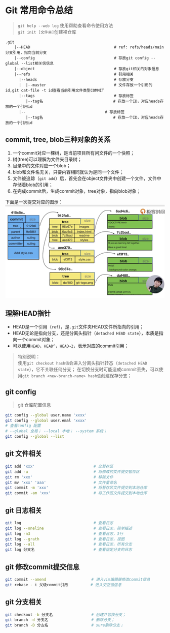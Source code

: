 # Git 常用命令总结
> `git help --web log` 使用帮助查看命令使用方法  
> `git init [文件夹]`创建裸仓库
```
.git
    |--HEAD                                     # ref: refs/heads/main 分支引用，指向当前分支
    |--config                                   # 存放git config --global --list相关信信息
    |--object                                   # 存放git相关的对象信息
    |--refs                                     # 引用相关
      |--heads                                  # 存放分支
      |  |--master                              # 文件存放一个引用的id,git cat-file -t id查看当前引用文件类型COMMIT
      |--tags                                   # 存放标签
         |--tag名                               # 存放一个ID，对应heads存放的一个引用id 
      |--                                   # 存放标签
         |--tag名                               # 存放一个ID，对应heads存放的一个引用id 
```
## commit, tree, blob三种对象的关系
1. 一个commit对应一棵树，是当前项目所有问文件的一个快照；  
2. 树(tree)可以理解为文件夹目录树；  
3. 目录中的文件对应一个blob；  
4. blob和文件名无关，只要内容相同就认为是同一个文件； 
5. 文件被追踪（`git add`）后，首先会在object文件夹中创建一个文件，文件中存储着blob的引用；  
6. 在完成commit后，生成commit对象，tree对象，指向blob对象；

下面是一次提交对应的图示：    
![git对象图](./assets/git-object.png)

## 理解HEAD指针
+ HEAD是一个引用（`ref`），是`.git`文件夹HEAD文件所指向的引用；
+ HEAD无论是指向分支，还是分离头指针（`detached HEAD state`），本质是指向一个commit对象；
+ 可以使用`HEAD`，`HEAD^`，`HEAD~2`，表示对应的commit引用；
> 特别说明：  
> 使用`git checkout hash值`会进入分离头指针转态（`detached HEAD state`），它不关联任何分支； 
> 在切换分支时可能造成commit丢失，可以使用`git branch <new-branch-name> hash值`创建保存分支；
## git config

> git 仓库配置信息

```bash
git config --global user.name 'xxxx'
git config --global user.emal 'xxxx'
# 查看config 配置
# --global 全局； --local 本地； --system 系统；
git config --global --list
```

## git 文件相关

```bash
git add 'xxx'                          # 交暂存区
git add -u                             # 将修改的文件提交暂存区
git rm 'xxx'                           # 移除文件
git mv 'xxx' 'aaa'                     # 文件重命名
git commit -m 'xxx'                    # 将暂存区文件提交到本地仓库
git commit -am 'xxx'                   # 将工作区文件提交到本地仓库
```

## git 日志相关
```bash
git log                                # 查看日志
git log --oneline                      # 查看日志，简单描述
git log -n3                            # 查看日志，3行
git log --grath                        # 查看日志，视图
git log --all                          # 查看日志，所有分支
git log 分支名                          # 查看指定分支的日志
```
## git 修改commit提交信息
```bash
git commit --amend                    # 进入vim编辑器修改commit信息
git rebase - i 父级commit引用          # 进入交互信信息
```

## git 分支相关
```bash
git checkout -b 分支名                 # 创建并切换分支；
git branch -d 分支名                   # 删除分支；
git branch -D 分支名                   # sure删除分支；
```